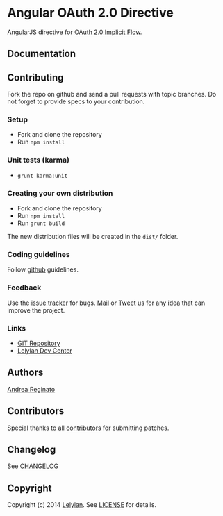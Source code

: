 # Angular OAuth 2.0 Directive

AngularJS directive for [OAuth 2.0 Implicit Flow](http://tools.ietf.org/html/rfc6749#section-1.3.2).


## Documentation


## Contributing

Fork the repo on github and send a pull requests with topic branches.
Do not forget to provide specs to your contribution.

### Setup

* Fork and clone the repository
* Run `npm install`

### Unit tests (karma)

* `grunt karma:unit`

### Creating your own distribution

* Fork and clone the repository
* Run `npm install`
* Run `grunt build`

The new distribution files will be created in the `dist/` folder.

### Coding guidelines

Follow [github](https://github.com/styleguide/) guidelines.

### Feedback

Use the [issue tracker](http://github.com/andreareginato/oauth-ng/issues) for bugs.
[Mail](mailto:touch@lelylan.com) or [Tweet](http://twitter.com/lelylan) us for any idea
that can improve the project.

### Links

* [GIT Repository](http://github.com/andreareginato/oauth-ng)
* [Lelylan Dev Center](http://dev.lelylan.com)


## Authors

[Andrea Reginato](http://twitter.com/andreareginato)

## Contributors

Special thanks to all [contributors](https://github.com/andreareginato/oauth-ng/contributors)
for submitting patches.

## Changelog

See [CHANGELOG](https://github.com/andreareginato/oauth-ng/blob/master/CHANGELOG.md)

## Copyright

Copyright (c) 2014 [Lelylan](http://lelylan.com).
See [LICENSE](https://github.com/andreareginato/oauth-ng/blob/master/LICENSE.md) for details.
